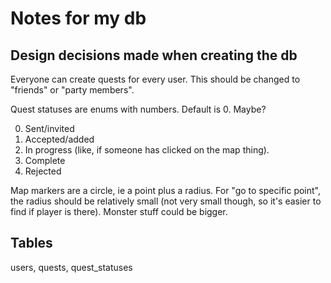 # Notes for my db

## Design decisions made when creating the db

Everyone can create quests for every user. This should be changed to "friends" or "party members".

Quest statuses are enums with numbers. Default is 0. Maybe?

0. Sent/invited
1. Accepted/added
2. In progress (like, if someone has clicked on the map thing).
3. Complete
4. Rejected

Map markers are a circle, ie a point plus a radius. For "go to specific point", the radius should be relatively small (not very small though, so it's easier to find if player is there). Monster stuff could be bigger.

## Tables

users, quests, quest_statuses
